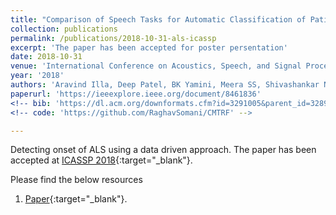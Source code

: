 ```yaml
---
title: "Comparison of Speech Tasks for Automatic Classification of Patients with Amyotrophic Lateral Sclerosis and Healthy Subjects"
collection: publications
permalink: /publications/2018-10-31-als-icassp
excerpt: 'The paper has been accepted for poster persentation'
date: 2018-10-31
venue: 'International Conference on Acoustics, Speech, and Signal Processing (ICASSP)'
year: '2018'
authors: 'Aravind Illa, Deep Patel, BK Yamini, Meera SS, Shivashankar N, Preethish-Kumar Veeramani,Seena Vengalil, Kiran Polavarapu, Saraswati Nashi, Atchayaram Nalini, Prasanta Kumar Ghosh'
paperurl: 'https://ieeexplore.ieee.org/document/8461836'
<!-- bib: 'https://dl.acm.org/downformats.cfm?id=3291005&parent_id=3289600&expformat=bibtex' -->
<!-- code: 'https://github.com/RaghavSomani/CMTRF' -->

---
```

Detecting onset of ALS using a data driven approach. The paper has been accepted at [ICASSP 2018](https://ieeexplore.ieee.org/document/8461836){:target="_blank"}.

Please find the below resources
1. [Paper](https://ieeexplore.ieee.org/document/8461836){:target="_blank"}.
<!-- 2. [Poster](https://dbp1994.github.io/publications/files/ICASSP_ALS_2018_poster.pdf){:target="_blank"}. -->

<!--
<iframe width="560" height="315" src="https://www.youtube.com/embed/KyHUan_7YnQ" frameborder="0" allow="accelerometer; autoplay; encrypted-media; gyroscope; picture-in-picture" allowfullscreen></iframe>
<figcaption>Oral presentation at WSDM'19</figcaption> -->
